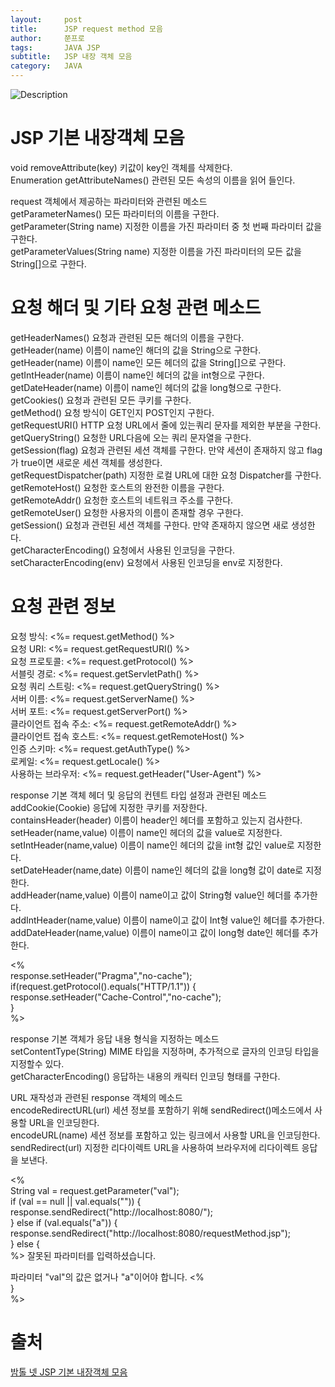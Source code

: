 ```yaml
---
layout:     post
title:      JSP request method 모음
author:     쭌프로
tags:       JAVA JSP
subtitle:   JSP 내장 객체 모음
category:   JAVA
---
```


<!-- Start Writing Below in Markdown -->

![Description](https://alalstjr.github.io/jjunpro.github.io/img/java_bg.png)

# JSP 기본 내장객체 모음

void removeAttribute(key) 키값이 key인 객체를 삭제한다. <br/>
Enumeration getAttributeNames() 관련된 모든 속성의 이름을 읽어 들인다. <br/>
 
request 객체에서 제공하는 파라미터와 관련된 메소드 <br/>
getParameterNames() 모든 파라미터의 이름을 구한다. <br/>
getParameter(String name) 지정한 이름을 가진 파라미터 중 첫 번째 파라미터 값을 구한다. <br/>
getParameterValues(String name) 지정한 이름을 가진 파라미터의 모든 값을 String[]으로 구한다.

# 요청 해더 및 기타 요청 관련 메소드

getHeaderNames() 요청과 관련된 모든 해더의 이름을 구한다. <br/>
getHeader(name) 이름이 name인 해더의 값을 String으로 구한다. <br/>
getHeader(name) 이름이 name인 모든 헤더의 값을 String[]으로 구한다. <br/>
getIntHeader(name) 이름이 name인 헤더의 값을 int형으로 구한다. <br/>
getDateHeader(name) 이름이 name인 헤더의 값을 long형으로 구한다. <br/>
getCookies() 요청과 관련된 모든 쿠키를 구한다. <br/>
getMethod() 요청 방식이 GET인지 POST인지 구한다. <br/>
getRequestURI() HTTP 요청 URL에서 줄에 있는쿼리 문자를 제외한 부분을 구한다. <br/>
getQueryString() 요청한 URL다음에 오는 쿼리 문자열을 구한다. <br/>
getSession(flag) 요청과 관련된 세션 객체를 구한다. 만약 세션이 존재하지 않고 flag가 true이면 새로운 세션 객체를 생성한다. <br/>
getRequestDispatcher(path) 지정한 로컬 URL에 대한 요청 Dispatcher를 구한다. <br/>
getRemoteHost() 요청한 호스트의 완전한 이름을 구한다. <br/>
getRemoteAddr() 요청한 호스트의 네트워크 주소를 구한다. <br/>
getRemoteUser() 요청한 사용자의 이름이 존재할 경우 구한다. <br/>
getSession() 요청과 관련된 세션 객체를 구한다. 만약 존재하지 않으면 새로 생성한다. <br/>
getCharacterEncoding() 요청에서 사용된 인코딩을 구한다. <br/>
setCharacterEncoding(env) 요청에서 사용된 인코딩을 env로 지정한다.  
 
# 요청 관련 정보 

요청 방식: <%= request.getMethod() %> <br/>
요청 URI: <%= request.getRequestURI() %> <br/>
요청 프로토콜: <%= request.getProtocol() %> <br/>
서블릿 경로: <%= request.getServletPath() %> <br/>
요청 쿼리 스트링: <%= request.getQueryString() %> <br/>
서버 이름: <%= request.getServerName() %> <br/>
서버 포트: <%= request.getServerPort() %> <br/>
클라이언트 접속 주소: <%= request.getRemoteAddr() %> <br/> 
클라이언트 접속 호스트: <%= request.getRemoteHost() %> <br/>
인증 스키마: <%= request.getAuthType() %> <br/>
로케일: <%= request.getLocale() %> <br/>
사용하는 브라우저: <%= request.getHeader("User-Agent") %> 

response 기본 객체 헤더 및 응답의 컨텐트 타입 설정과 관련된 메소드 <br/>
addCookie(Cookie) 응답에 지정한 쿠키를 저장한다. <br/>
containsHeader(header) 이름이 header인 헤더를 포함하고 있는지 검사한다. <br/>
setHeader(name,value) 이름이 name인 헤더의 값을 value로 지정한다. <br/>
setIntHeader(name,value) 이름이 name인 헤더의 값을 int형 값인 value로 지정한다. <br/>
setDateHeader(name,date) 이름이 name인 헤더의 값을 long형 값이 date로 지정한다. <br/>
addHeader(name,value) 이름이 name이고 값이 String형 value인 헤더를 추가한다. <br/>
addIntHeader(name,value) 이름이 name이고 값이 Int형 value인 헤더를 추가한다. <br/>
addDateHeader(name,value) 이름이 name이고 값이 long형 date인 헤더를 추가한다.

<% <br/>
response.setHeader("Pragma","no-cache"); <br/>
if(request.getProtocol().equals("HTTP/1.1")) { <br/>
    response.setHeader("Cache-Control","no-cache"); <br/>
} <br/>
%>
 
 
response 기본 객체가 응답 내용 형식을 지정하는 메소드 <br/>
setContentType(String) MIME 타입을 지정하며, 추가적으로 글자의 인코딩 타입을 지정할수 있다. <br/>
getCharacterEncoding() 응답하는 내용의 캐릭터 인코딩 형태를 구한다.
 
URL 재작성과 관련된 response 객체의 메소드 <br/>
encodeRedirectURL(url) 세션 정보를 포함하기 위해 sendRedirect()메소드에서 사용할 URL을 인코딩한다. <br/>
encodeURL(name) 세션 정보를 포함하고 있는 링크에서 사용할 URL을 인코딩한다. <br/>
sendRedirect(url) 지정한 리다이렉트 URL을 사용하여 브라우저에 리다이렉트 응답을 보낸다.
 
<% <br/>
String val = request.getParameter("val"); <br/>
if (val == null || val.equals("")) { <br/>
   response.sendRedirect("http://localhost:8080/"); <br/>
} else if (val.equals("a")) { <br/>
   response.sendRedirect("http://localhost:8080/requestMethod.jsp"); <br/>
} else { <br/>
   %> <html> <head><title>오류</title></head> <body> 잘못된 파라미터를 입력하셨습니다. <p> 파라미터 "val"의 값은 없거나 "a"이어야 합니다. </body> </html> <% <br/>
} <br/>
%>

# 출처

<a href="http://bamtol.net/v5/bbs/board.php?bo_table=pp_server&wr_id=9">밤톨 넷 JSP 기본 내장객체 모음</a>
